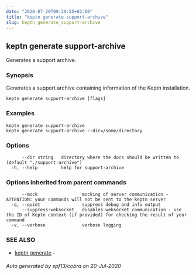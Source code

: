 ```yaml
---
date: "2020-07-20T09:29:55+02:00"
title: "keptn generate support-archive"
slug: keptn_generate_support-archive
---
```

## keptn generate support-archive

Generates a support archive.

### Synopsis

Generates a support archive containing information of the Keptn installation.

```
keptn generate support-archive [flags]
```

### Examples

```
keptn generate support-archive
keptn generate support-archive --dir=/some/directory
```

### Options

```
      --dir string   directory where the docs should be written to (default "./support-archive")
  -h, --help         help for support-archive
```

### Options inherited from parent commands

```
      --mock                 mocking of server communication - ATTENTION: your commands will not be sent to the keptn server
  -q, --quiet                suppress debug and info output
      --suppress-websocket   disables websocket communication - use the ID of Keptn context (if provided) for checking the result of your command
  -v, --verbose              verbose logging
```

### SEE ALSO

* [keptn generate](../keptn_generate/)	 - 

###### Auto generated by spf13/cobra on 20-Jul-2020
